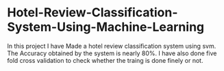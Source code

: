 # Hotel-Review-Classification-System-Using-Machine-Learning
In this project I have Made a hotel review classification system using svm. The Accuracy obtained by the system is nearly 80%. I have also done five fold cross validation to check whether the traing is done finely or not.
